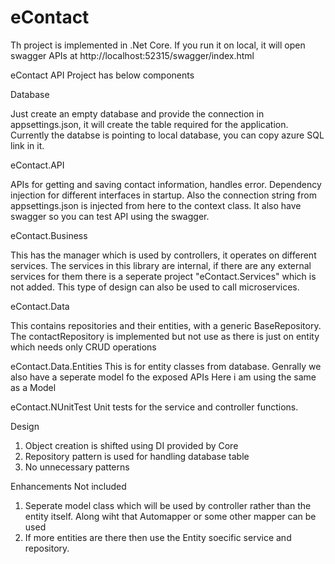 # eContact
Th project is implemented in .Net Core. If you run it on local, it will open swagger APIs at http://localhost:52315/swagger/index.html

eContact API Project has below components

Database

Just create an empty database and provide the connection in appsettings.json, it will create the table required for the application. Currently the databse is pointing to local database, you can copy azure SQL link in it.

eContact.API

APIs for getting and saving contact information, handles error. Dependency injection for different interfaces in startup. Also the connection string from appsettings.json is injected from here to the context class. It also have swagger so you can test API using the swagger.

eContact.Business

This has the manager which is used by controllers, it operates on different services. The services in this library are internal, if there are any external services for them there is a seperate project "eContact.Services" which is not added. This type of design can also be used to call microservices.

eContact.Data

This contains repositories and their entities, with a generic BaseRepository. The contactRepository is implemented but not use as there is just on entity which needs only CRUD operations

eContact.Data.Entities
This is for entity classes from database. Genrally we also have a seperate model fo the exposed APIs Here i am using the same as a Model

eContact.NUnitTest
Unit tests for the service and controller functions.

Design
1. Object creation is shifted using DI provided by Core
2. Repository pattern is used for handling database table
3. No unnecessary patterns 


Enhancements Not included
1. Seperate model class which will be used by controller rather than the entity itself. Along wiht that Automapper or some other mapper can be used
2. If more entities are there then use the Entity soecific service and repository. 
